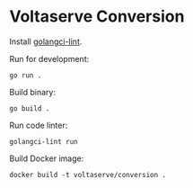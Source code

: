 # Voltaserve Conversion

Install [golangci-lint](https://golangci-lint.run/usage/install).

Run for development:

```shell
go run .
```

Build binary:

```shell
go build .
```

Run code linter:

```shell
golangci-lint run
```

Build Docker image:

```shell
docker build -t voltaserve/conversion .
```
